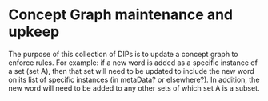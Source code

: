 Concept Graph maintenance and upkeep
=====

The purpose of this collection of DIPs is to update a concept graph to enforce rules. For example: if a new word is added as a specific instance of a set (set A), then that set will need to be updated to include the new word on its list of specific instances (in metaData? or elsewhere?). In addition, the new word will need to be added to any other sets of which set A is a subset.

